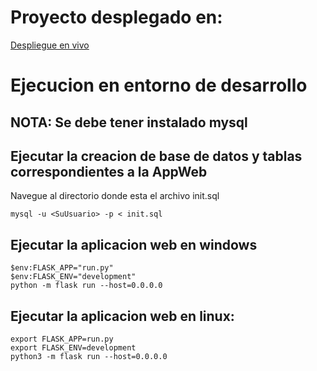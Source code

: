 # Proyecto desplegado en:

[Despliegue en vivo](URL)

# Ejecucion en entorno de desarrollo

## NOTA: Se debe tener instalado mysql

## Ejecutar la creacion de base de datos y tablas correspondientes a la AppWeb

Navegue al directorio donde esta el archivo init.sql

``````
mysql -u <SuUsuario> -p < init.sql
``````

## Ejecutar la aplicacion web en windows

``````
$env:FLASK_APP="run.py"
$env:FLASK_ENV="development"
python -m flask run --host=0.0.0.0
``````

## Ejecutar la aplicacion web en linux:

``````
export FLASK_APP=run.py
export FLASK_ENV=development
python3 -m flask run --host=0.0.0.0
``````
